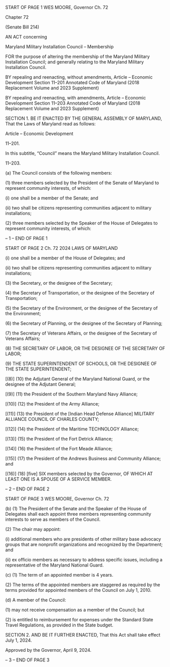 START OF PAGE 1
WES MOORE, Governor Ch. 72

Chapter 72

(Senate Bill 214)

AN ACT concerning

Maryland Military Installation Council – Membership

FOR the purpose of altering the membership of the Maryland Military Installation Council;
and generally relating to the Maryland Military Installation Council.

BY repealing and reenacting, without amendments,
Article – Economic Development
Section 11–201
Annotated Code of Maryland
(2018 Replacement Volume and 2023 Supplement)

BY repealing and reenacting, with amendments,
Article – Economic Development
Section 11–203
Annotated Code of Maryland
(2018 Replacement Volume and 2023 Supplement)

SECTION 1. BE IT ENACTED BY THE GENERAL ASSEMBLY OF MARYLAND,
That the Laws of Maryland read as follows:

Article – Economic Development

11–201.

In this subtitle, “Council” means the Maryland Military Installation Council.

11–203.

(a) The Council consists of the following members:

(1) three members selected by the President of the Senate of Maryland to
represent community interests, of which:

(i) one shall be a member of the Senate; and

(ii) two shall be citizens representing communities adjacent to
military installations;

(2) three members selected by the Speaker of the House of Delegates to
represent community interests, of which:

– 1 –
END OF PAGE 1

START OF PAGE 2
Ch. 72 2024 LAWS OF MARYLAND

(i) one shall be a member of the House of Delegates; and

(ii) two shall be citizens representing communities adjacent to
military installations;

(3) the Secretary, or the designee of the Secretary;

(4) the Secretary of Transportation, or the designee of the Secretary of
Transportation;

(5) the Secretary of the Environment, or the designee of the Secretary of
the Environment;

(6) the Secretary of Planning, or the designee of the Secretary of Planning;

(7) the Secretary of Veterans Affairs, or the designee of the Secretary of
Veterans Affairs;

(8) THE SECRETARY OF LABOR, OR THE DESIGNEE OF THE
SECRETARY OF LABOR;

(9) THE STATE SUPERINTENDENT OF SCHOOLS, OR THE DESIGNEE
OF THE STATE SUPERINTENDENT;

[(8)] (10) the Adjutant General of the Maryland National Guard, or the
designee of the Adjutant General;

[(9)] (11) the President of the Southern Maryland Navy Alliance;

[(10)] (12) the President of the Army Alliance;

[(11)] (13) the President of the [Indian Head Defense Alliance] MILITARY
ALLIANCE COUNCIL OF CHARLES COUNTY;

[(12)] (14) the President of the Maritime TECHNOLOGY Alliance;

[(13)] (15) the President of the Fort Detrick Alliance;

[(14)] (16) the President of the Fort Meade Alliance;

[(15)] (17) the President of the Andrews Business and Community Alliance;
and

[(16)] (18) [five] SIX members selected by the Governor, OF WHICH AT
LEAST ONE IS A SPOUSE OF A SERVICE MEMBER.

– 2 –
END OF PAGE 2

START OF PAGE 3
WES MOORE, Governor Ch. 72

(b) (1) The President of the Senate and the Speaker of the House of Delegates
shall each appoint three members representing community interests to serve as members
of the Council.

(2) The chair may appoint:

(i) additional members who are presidents of other military base
advocacy groups that are nonprofit organizations and recognized by the Department; and

(ii) ex officio members as necessary to address specific issues,
including a representative of the Maryland National Guard.

(c) (1) The term of an appointed member is 4 years.

(2) The terms of the appointed members are staggered as required by the
terms provided for appointed members of the Council on July 1, 2010.

(d) A member of the Council:

(1) may not receive compensation as a member of the Council; but

(2) is entitled to reimbursement for expenses under the Standard State
Travel Regulations, as provided in the State budget.

SECTION 2. AND BE IT FURTHER ENACTED, That this Act shall take effect July
1, 2024.

Approved by the Governor, April 9, 2024.

– 3 –
END OF PAGE 3